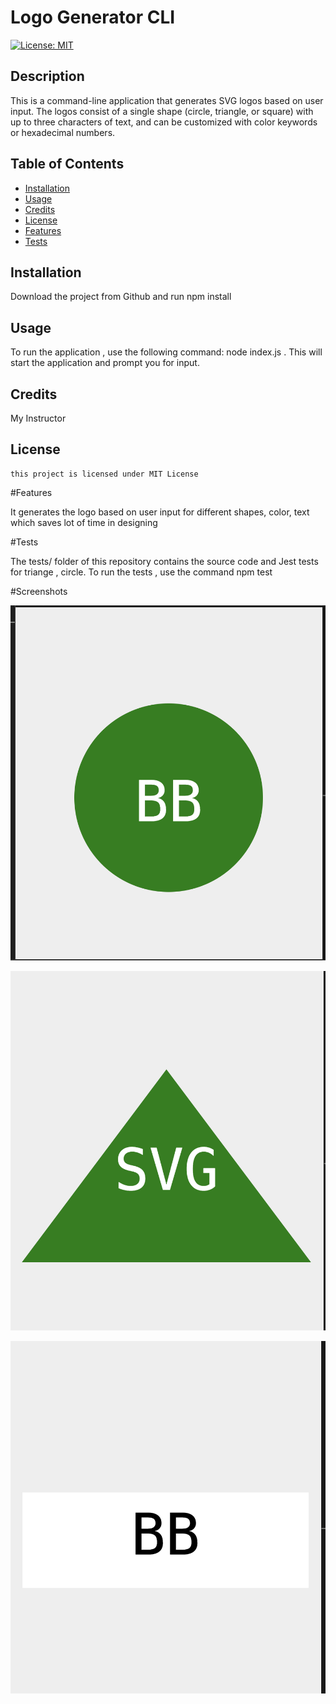 # Logo Generator CLI
  [![License: MIT](https://img.shields.io/badge/License-MIT-yellow.svg)](https://opensource.org/licenses/MIT)

  ## Description
  
  This is a command-line application that generates SVG logos based on user input. The logos consist of a single shape (circle, triangle, or square) with up to three characters of text, and can be customized with color keywords or hexadecimal numbers.

  ## Table of Contents
   
  - [Installation](#installation)
  - [Usage](#usage)
  - [Credits](#credits)
  - [License](#license)
  - [Features](#features)
  - [Tests](#tests)
  

  ## Installation

  Download the project from Github and run npm install

  ## Usage

  To run the application , use the following command: node index.js . This will start the application and prompt you for input.

  ## Credits

  My Instructor

  ## License 
    this project is licensed under MIT License

  #Features
   
  It generates the logo based on user input for different shapes, color, text which saves lot of time in  designing 

  #Tests

  The tests/ folder of this repository contains the source code and Jest tests for triange , circle. To run the tests , use the command npm test

  #Screenshots

  ![image](https://github.com/bbandhu/SVG-Logo-Maker/blob/main/assests/circle.png)
  
  ![image](https://github.com/bbandhu/SVG-Logo-Maker/blob/main/assests/triangle.png)

  ![image](https://github.com/bbandhu/SVG-Logo-Maker/blob/main/assests/rectangle.png)






